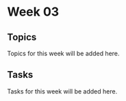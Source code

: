 # Week 03

## Topics
Topics for this week will be added here.

## Tasks
Tasks for this week will be added here.
